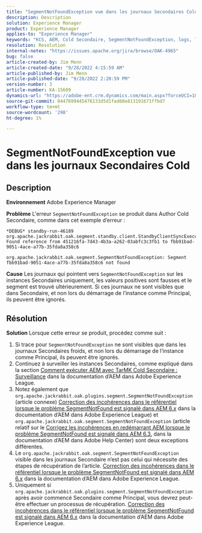 ```yaml
---
title: "SegmentNotFoundException vue dans les journaux Secondaires Cold"
description: Description
solution: Experience Manager
product: Experience Manager
applies-to: "Experience Manager"
keywords: "KCS, AEM, Cold Secondaire, SegmentNotFoundException, logs, log, Adobe Experience Manager"
resolution: Resolution
internal-notes: "https://issues.apache.org/jira/browse/OAK-4965"
bug: false
article-created-by: Jim Menn
article-created-date: "9/28/2022 4:15:59 AM"
article-published-by: Jim Menn
article-published-date: "9/28/2022 2:20:59 PM"
version-number: 3
article-number: KA-15609
dynamics-url: "https://adobe-ent.crm.dynamics.com/main.aspx?forceUCI=1&pagetype=entityrecord&etn=knowledgearticle&id=5941513c-e43e-ed11-9db1-0022480866ad"
source-git-commit: 0447699445476133d5d1fad60e813191671ffbd7
workflow-type: tm+mt
source-wordcount: '298'
ht-degree: 1%

---
```


# SegmentNotFoundException vue dans les journaux Secondaires Cold

## Description


<b>Environnement</b>
Adobe Experience Manager

<b>Problème</b>
L&#39;erreur `SegmentNotFoundException` se produit dans Author Cold Secondaire, comme dans cet exemple d’erreur :


```
*DEBUG* standby-run-46189 org.apache.jackrabbit.oak.segment.standby.client.StandbyClientSyncExecution Found reference from 451216fa-7d43-4b3a-a262-03abfc3c3fb1 to fbb91bad-9051-4ace-a77b-35fda8a358c6

org.apache.jackrabbit.oak.segment.SegmentNotFoundException: Segment fbb91bad-9051-4ace-a77b-35fda8a358c6 not found
```


<b>Cause</b>
Les journaux qui pointent vers `SegmentNotFoundException` sur les instances Secondaires uniquement, les valeurs positives sont fausses et le segment est trouvé ultérieurement.
Si ces journaux ne sont visibles que dans Secondaire, et non lors du démarrage de l’instance comme Principal, ils peuvent être ignorés.




## Résolution


<b>Solution</b>
Lorsque cette erreur se produit, procédez comme suit :

1. Si trace pour `SegmentNotFoundException` ne sont visibles que dans les journaux Secondaires froids, et non lors du démarrage de l’instance comme Principal, ils peuvent être ignorés.
2. Continuez à surveiller les instances Secondaires, comme expliqué dans la section [Comment exécuter AEM avec TarMK Cold Secondaire : Surveillance](https://docs.adobe.com/content/help/en/experience-manager-65/deploying/deploying/tarmk-cold-standby.html#monitoring) dans la documentation d’AEM dans Adobe Experience League.
3. Notez également que `org.apache.jackrabbit.oak.plugins.segment.SegmentNotFoundException` (article connexe) [Correction des incohérences dans le référentiel lorsque le problème SegmentNotFound est signalé dans AEM 6.x](https://helpx.adobe.com/experience-manager/kb/fix-inconsistencies-in-the-repository-when-segmentnotfound-issue.html) dans la documentation d’AEM dans Adobe Experience League) et `org.apache.jackrabbit.oak.segment.SegmentNotFoundException` (article relatif sur le [Corrigez les incohérences en redémarrant AEM lorsque le problème SegmentNotFound est signalé dans AEM 6.3.](https://helpx.adobe.com/au/experience-manager/kb/fix-inconsistencies-by-restarting-AEM-when-segmentNotFound-issue-is-reported-in-AEM.html) dans la documentation d’AEM dans Adobe Help Center) sont deux exceptions différentes.
4. Le `org.apache.jackrabbit.oak.segment.SegmentNotFoundException` visible dans les journaux Secondaire n’est pas celui qui nécessite des étapes de récupération de l’article. [Correction des incohérences dans le référentiel lorsque le problème SegmentNotFound est signalé dans AEM 6.x](https://helpx.adobe.com/experience-manager/kb/fix-inconsistencies-in-the-repository-when-segmentnotfound-issue.html) dans la documentation d’AEM dans Adobe Experience League.
5. Uniquement si `org.apache.jackrabbit.oak.plugins.segment.SegmentNotFoundException` après avoir commencé Secondaire comme Principal, vous devrez peut-être effectuer un processus de récupération. [Correction des incohérences dans le référentiel lorsque le problème SegmentNotFound est signalé dans AEM 6.x](https://helpx.adobe.com/experience-manager/kb/fix-inconsistencies-in-the-repository-when-segmentnotfound-issue.html) dans la documentation d’AEM dans Adobe Experience League.

